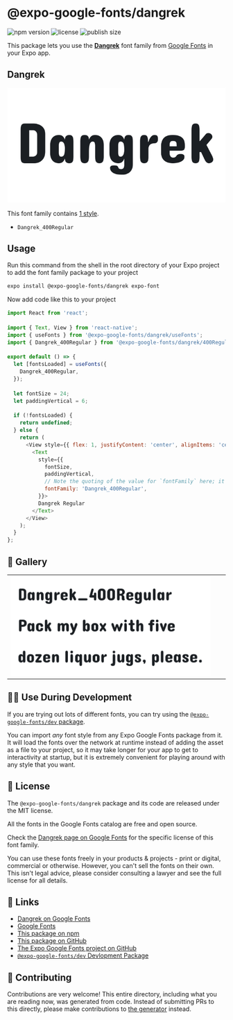 # @expo-google-fonts/dangrek

![npm version](https://flat.badgen.net/npm/v/@expo-google-fonts/dangrek)
![license](https://flat.badgen.net/github/license/expo/google-fonts)
![publish size](https://flat.badgen.net/packagephobia/install/@expo-google-fonts/dangrek)

This package lets you use the [**Dangrek**](https://fonts.google.com/specimen/Dangrek) font family from [Google Fonts](https://fonts.google.com/) in your Expo app.

## Dangrek

![Dangrek](./font-family.png)

This font family contains [1 style](#-gallery).

- `Dangrek_400Regular`

## Usage

Run this command from the shell in the root directory of your Expo project to add the font family package to your project
```sh
expo install @expo-google-fonts/dangrek expo-font
```

Now add code like this to your project
```js
import React from 'react';

import { Text, View } from 'react-native';
import { useFonts } from '@expo-google-fonts/dangrek/useFonts';
import { Dangrek_400Regular } from '@expo-google-fonts/dangrek/400Regular';

export default () => {
  let [fontsLoaded] = useFonts({
    Dangrek_400Regular,
  });

  let fontSize = 24;
  let paddingVertical = 6;

  if (!fontsLoaded) {
    return undefined;
  } else {
    return (
      <View style={{ flex: 1, justifyContent: 'center', alignItems: 'center' }}>
        <Text
          style={{
            fontSize,
            paddingVertical,
            // Note the quoting of the value for `fontFamily` here; it expects a string!
            fontFamily: 'Dangrek_400Regular',
          }}>
          Dangrek Regular
        </Text>
      </View>
    );
  }
};

```

## 🔡 Gallery


||||
|-|-|-|
|![Dangrek_400Regular](./Dangrek_400Regular.ttf.png)||||


## 👩‍💻 Use During Development

If you are trying out lots of different fonts, you can try using the [`@expo-google-fonts/dev` package](https://github.com/expo/google-fonts/tree/master/font-packages/dev#readme).

You can import *any* font style from any Expo Google Fonts package from it. It will load the fonts
over the network at runtime instead of adding the asset as a file to your project, so it may take longer
for your app to get to interactivity at startup, but it is extremely convenient
for playing around with any style that you want.

## 📖 License

The `@expo-google-fonts/dangrek` package and its code are released under the MIT license.

All the fonts in the Google Fonts catalog are free and open source.

Check the [Dangrek page on Google Fonts](https://fonts.google.com/specimen/Dangrek) for the specific license of this font family.

You can use these fonts freely in your products & projects - print or digital, commercial or otherwise. However, you can't sell the fonts on their own. This isn't legal advice, please consider consulting a lawyer and see the full license for all details.

## 🔗 Links

- [Dangrek on Google Fonts](https://fonts.google.com/specimen/Dangrek)
- [Google Fonts](https://fonts.google.com/)
- [This package on npm](https://www.npmjs.com/package/@expo-google-fonts/dangrek)
- [This package on GitHub](https://github.com/expo/google-fonts/tree/master/font-packages/dangrek)
- [The Expo Google Fonts project on GitHub](https://github.com/expo/google-fonts)
- [`@expo-google-fonts/dev` Devlopment Package](https://github.com/expo/google-fonts/tree/master/font-packages/dev)

## 🤝 Contributing

Contributions are very welcome! This entire directory, including what you are reading now, was generated from code. Instead of submitting PRs to this directly, please make contributions to [the generator](https://github.com/expo/google-fonts/tree/master/packages/generator) instead.
